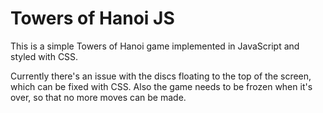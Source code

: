# Towers of Hanoi JS

This is a simple Towers of Hanoi game implemented in JavaScript and
styled with CSS.

Currently there's an issue with the discs floating to the top of the
screen, which can be fixed with CSS. Also the game needs to be frozen
when it's over, so that no more moves can be made.
